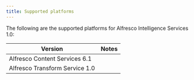 ```yaml
---
title: Supported platforms
---
```


The following are the supported platforms for Alfresco Intelligence Services 1.0:

| Version | Notes |
| ------- | ----- |
| Alfresco Content Services 6.1 | |
| Alfresco Transform Service 1.0 | |
